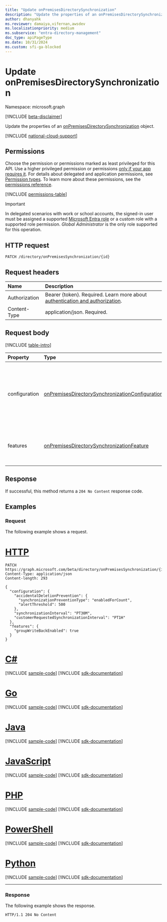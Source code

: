 ```yaml
---
title: "Update onPremisesDirectorySynchronization"
description: "Update the properties of an onPremisesDirectorySynchronization object."
author: dhanyahk
ms.reviewer: damaiya,vifernan,awsdev
ms.localizationpriority: medium
ms.subservice: "entra-directory-management"
doc_type: apiPageType
ms.date: 10/31/2024
ms.custom: sfi-ga-blocked
---
```


# Update onPremisesDirectorySynchronization

Namespace: microsoft.graph

[!INCLUDE [beta-disclaimer](../../includes/beta-disclaimer.md)]

Update the properties of an [onPremisesDirectorySynchronization](../resources/onpremisesdirectorysynchronization.md) object.

[!INCLUDE [national-cloud-support](../../includes/all-clouds.md)]

## Permissions

Choose the permission or permissions marked as least privileged for this API. Use a higher privileged permission or permissions [only if your app requires it](/graph/permissions-overview#best-practices-for-using-microsoft-graph-permissions). For details about delegated and application permissions, see [Permission types](/graph/permissions-overview#permission-types). To learn more about these permissions, see the [permissions reference](/graph/permissions-reference).

<!-- { "blockType": "permissions", "name": "onpremisesdirectorysynchronization_update" } -->
[!INCLUDE [permissions-table](../includes/permissions/onpremisesdirectorysynchronization-update-permissions.md)]

> [!IMPORTANT]
> In delegated scenarios with work or school accounts, the signed-in user must be assigned a supported [Microsoft Entra role](/entra/identity/role-based-access-control/permissions-reference?toc=%2Fgraph%2Ftoc.json) or a custom role with a supported role permission. *Global Administrator* is the only role supported for this operation.

## HTTP request

<!-- {
  "blockType": "ignored"
}
-->
``` http
PATCH /directory/onPremisesSynchronization/{id}
```

## Request headers

| Name          | Description                 |
| :------------ | :-------------------------- |
|Authorization|Bearer {token}. Required. Learn more about [authentication and authorization](/graph/auth/auth-concepts).|
| Content-Type  | application/json. Required. |

## Request body

[!INCLUDE [table-intro](../../includes/update-property-table-intro.md)]

| Property      | Type                                                                                                                                           | Description                                                                                                                                |
| :------------ | :--------------------------------------------------------------------------------------------------------------------------------------------- | :----------------------------------------------------------------------------------------------------------------------------------------- |
| configuration | [onPremisesDirectorySynchronizationConfiguration](../resources/onpremisesdirectorysynchronizationconfiguration.md) | Consists of configurations that can be fine-tuned and impact the on-premises directory synchronization process for a tenant. |
| features      | [onPremisesDirectorySynchronizationFeature](../resources/onpremisesdirectorysynchronizationfeature.md)             | Consists of directory synchronization features that can be enabled or disabled.                                          |

## Response

If successful, this method returns a `204 No Content` response code.

## Examples

### Request

The following example shows a request.

# [HTTP](#tab/http)
<!-- {
  "blockType": "request",
  "name": "update_onpremisesdirectorysynchronization_e1"
}
-->
``` http
PATCH https://graph.microsoft.com/beta/directory/onPremisesSynchronization/{id}
Content-Type: application/json
Content-length: 293

{
  "configuration": {
    "accidentalDeletionPrevention": {
      "synchronizationPreventionType": "enabledForCount",
      "alertThreshold": 500
    },
    "synchronizationInterval": "PT30M",
    "customerRequestedSynchronizationInterval": "PT1H"
  },
  "features": {
    "groupWriteBackEnabled": true
  }
}
```

# [C#](#tab/csharp)
[!INCLUDE [sample-code](../includes/snippets/csharp/update-onpremisesdirectorysynchronization-e1-csharp-snippets.md)]
[!INCLUDE [sdk-documentation](../includes/snippets/snippets-sdk-documentation-link.md)]

# [Go](#tab/go)
[!INCLUDE [sample-code](../includes/snippets/go/update-onpremisesdirectorysynchronization-e1-go-snippets.md)]
[!INCLUDE [sdk-documentation](../includes/snippets/snippets-sdk-documentation-link.md)]

# [Java](#tab/java)
[!INCLUDE [sample-code](../includes/snippets/java/update-onpremisesdirectorysynchronization-e1-java-snippets.md)]
[!INCLUDE [sdk-documentation](../includes/snippets/snippets-sdk-documentation-link.md)]

# [JavaScript](#tab/javascript)
[!INCLUDE [sample-code](../includes/snippets/javascript/update-onpremisesdirectorysynchronization-e1-javascript-snippets.md)]
[!INCLUDE [sdk-documentation](../includes/snippets/snippets-sdk-documentation-link.md)]

# [PHP](#tab/php)
[!INCLUDE [sample-code](../includes/snippets/php/update-onpremisesdirectorysynchronization-e1-php-snippets.md)]
[!INCLUDE [sdk-documentation](../includes/snippets/snippets-sdk-documentation-link.md)]

# [PowerShell](#tab/powershell)
[!INCLUDE [sample-code](../includes/snippets/powershell/update-onpremisesdirectorysynchronization-e1-powershell-snippets.md)]
[!INCLUDE [sdk-documentation](../includes/snippets/snippets-sdk-documentation-link.md)]

# [Python](#tab/python)
[!INCLUDE [sample-code](../includes/snippets/python/update-onpremisesdirectorysynchronization-e1-python-snippets.md)]
[!INCLUDE [sdk-documentation](../includes/snippets/snippets-sdk-documentation-link.md)]

---

### Response

The following example shows the response.
<!-- {
  "blockType": "response",
  "truncated": true
}
-->
``` http
HTTP/1.1 204 No Content
```
